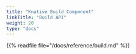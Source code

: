 ```yaml
---
title: "Knative Build Component"
linkTitle: "Build API"
weight: 20
type: "docs"
---
```


{{% readfile file="/docs/reference/build.md" %}}
